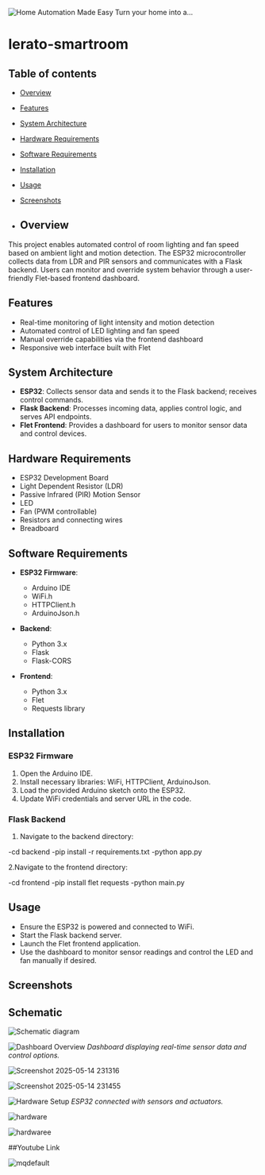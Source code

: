 ![Home Automation Made Easy  Turn your home into a…](https://github.com/user-attachments/assets/4d1d81da-22d9-4192-acec-f9cff67eef8b)

 # lerato-smartroom
 ## Table of contents

- [Overview](#overview)
- [Features](#features)
- [System Architecture](#system-architecture)
- [Hardware Requirements](#hardware-requirements)
- [Software Requirements](#software-requirements)
- [Installation](#installation)
- [Usage](#usage)
- [Screenshots](#screenshots)

- ## Overview

This project enables automated control of room lighting and fan speed based on ambient light and motion detection. The ESP32 microcontroller collects data from LDR and PIR sensors and communicates with a Flask backend. Users can monitor and override system behavior through a user-friendly Flet-based frontend dashboard.

## Features

- Real-time monitoring of light intensity and motion detection
- Automated control of LED lighting and fan speed
- Manual override capabilities via the frontend dashboard
- Responsive web interface built with Flet

## System Architecture


- **ESP32**: Collects sensor data and sends it to the Flask backend; receives control commands.
- **Flask Backend**: Processes incoming data, applies control logic, and serves API endpoints.
- **Flet Frontend**: Provides a dashboard for users to monitor sensor data and control devices.

## Hardware Requirements

- ESP32 Development Board
- Light Dependent Resistor (LDR)
- Passive Infrared (PIR) Motion Sensor
- LED
- Fan (PWM controllable)
- Resistors and connecting wires
- Breadboard

## Software Requirements

- **ESP32 Firmware**:
  - Arduino IDE
  - WiFi.h
  - HTTPClient.h
  - ArduinoJson.h

- **Backend**:
  - Python 3.x
  - Flask
  - Flask-CORS

- **Frontend**:
  - Python 3.x
  - Flet
  - Requests library

## Installation

### ESP32 Firmware

1. Open the Arduino IDE.
2. Install necessary libraries: WiFi, HTTPClient, ArduinoJson.
3. Load the provided Arduino sketch onto the ESP32.
4. Update WiFi credentials and server URL in the code.

### Flask Backend

1. Navigate to the backend directory:

-cd backend
-pip install -r requirements.txt
-python app.py

2.Navigate to the frontend directory:

 -cd frontend
 -pip install flet requests
 -python main.py

## Usage

- Ensure the ESP32 is powered and connected to WiFi.
- Start the Flask backend server.
- Launch the Flet frontend application.
- Use the dashboard to monitor sensor readings and control the LED and fan manually if desired.

## Screenshots

## Schematic
![Schematic diagram](https://github.com/user-attachments/assets/3e93d4e1-6c07-40ea-888b-154c59bae4c4)

![Dashboard Overview]( )
*Dashboard displaying real-time sensor data and control options.*

![Screenshot 2025-05-14 231316](https://github.com/user-attachments/assets/ea4feaaf-6c87-4748-b142-143d9815ca04)

![Screenshot 2025-05-14 231455](https://github.com/user-attachments/assets/042b29fb-b3cb-4722-83c6-0f55fc37e39b)

![Hardware Setup](images/hardware!)
*ESP32 connected with sensors and actuators.*

![hardware](https://github.com/user-attachments/assets/ed3fbd6d-7fc3-4dc2-9fab-75181cac35b0)

![hardwaree](https://github.com/user-attachments/assets/f3fee3d1-3106-4e39-97c7-7fcb35c79fdf)




##Youtube Link

![mqdefault](https://github.com/user-attachments/assets/dd499b2e-8611-4829-8355-7ff3a94875b1)








  



